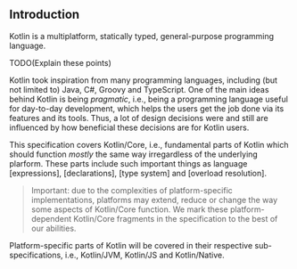 ## Introduction

Kotlin is a multiplatform, statically typed, general-purpose programming language.

TODO(Explain these points)

Kotlin took inspiration from many programming languages, including (but not limited to) Java, C#, Groovy and TypeScript.
One of the main ideas behind Kotlin is being *pragmatic*, i.e., being a programming language useful for day-to-day development, which helps the users get the job done via its features and its tools.
Thus, a lot of design decisions were and still are influenced by how beneficial these decisions are for Kotlin users.

This specification covers Kotlin/Core, i.e., fundamental parts of Kotlin which should function *mostly* the same way irregardless of the underlying plarform.
These parts include such important things as language [expressions], [declarations], [type system] and [overload resolution].

> Important: due to the complexities of platform-specific implementations, platforms may extend, reduce or change the way some aspects of Kotlin/Core function.
> We mark these platform-dependent Kotlin/Core fragments in the specification to the best of our abilities.

Platform-specific parts of Kotlin will be covered in their respective sub-specifications, i.e., Kotlin/JVM, Kotlin/JS and Kotlin/Native.
